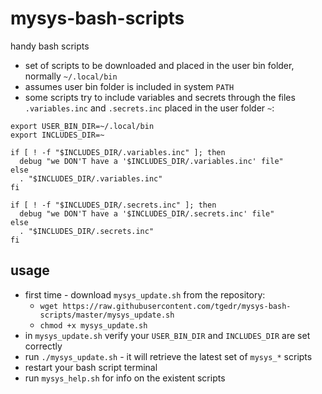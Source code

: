 # mysys-bash-scripts
handy bash scripts

* set of scripts to be downloaded and placed in the user bin folder, normally `~/.local/bin`
* assumes user bin folder is included in system `PATH`
* some scripts try to include variables and secrets through the files `.variables.inc` and `.secrets.inc` placed in the user folder `~`:
```
export USER_BIN_DIR=~/.local/bin
export INCLUDES_DIR=~

if [ ! -f "$INCLUDES_DIR/.variables.inc" ]; then
  debug "we DON'T have a '$INCLUDES_DIR/.variables.inc' file"
else
  . "$INCLUDES_DIR/.variables.inc"
fi

if [ ! -f "$INCLUDES_DIR/.secrets.inc" ]; then
  debug "we DON'T have a '$INCLUDES_DIR/.secrets.inc' file"
else
  . "$INCLUDES_DIR/.secrets.inc"
fi
``` 
## usage
* first time - download `mysys_update.sh` from the repository:
  * `wget https://raw.githubusercontent.com/tgedr/mysys-bash-scripts/master/mysys_update.sh`
  * `chmod +x mysys_update.sh`
* in `mysys_update.sh` verify your `USER_BIN_DIR` and `INCLUDES_DIR` are set correctly
* run `./mysys_update.sh` - it will retrieve the latest set of `mysys_*` scripts
* restart your bash script terminal
* run `mysys_help.sh` for info on the existent scripts


